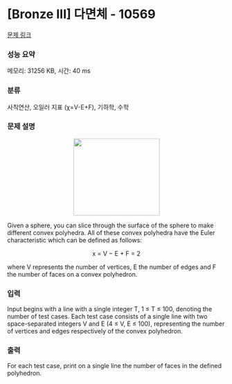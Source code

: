 # [Bronze III] 다면체 - 10569 

[문제 링크](https://www.acmicpc.net/problem/10569) 

### 성능 요약

메모리: 31256 KB, 시간: 40 ms

### 분류

사칙연산, 오일러 지표 (χ=V-E+F), 기하학, 수학

### 문제 설명

<p style="text-align:center"><img alt="" src="https://www.acmicpc.net/upload/images2/poly.png" style="height:178px; width:199px"></p>

<p>Given a sphere, you can slice through the surface of the sphere to make different convex polyhedra. All of these convex polyhedra have the Euler characteristic which can be defined as follows:</p>

<p style="text-align:center">x = V − E + F = 2</p>

<p>where V represents the number of vertices, E the number of edges and F the number of faces on a convex polyhedron.</p>

### 입력 

 <p>Input begins with a line with a single integer T, 1 ≤ T ≤ 100, denoting the number of test cases. Each test case consists of a single line with two space-separated integers V and E (4 ≤ V, E ≤ 100), representing the number of vertices and edges respectively of the convex polyhedron.</p>

### 출력 

 <p>For each test case, print on a single line the number of faces in the defined polyhedron.</p>

